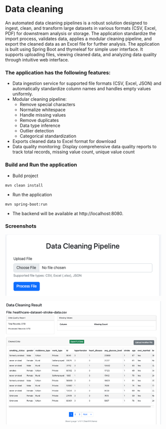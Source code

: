 # Data cleaning 
An automated data cleaning pipelines is a robust solution designed to ingest, clean, and transform large datasets in various formats (CSV, Excel, PDF) for downstream analysis or storage. 
The application standardize the import process, validates data, applies a modular cleaning pipeline, and export the cleaned data as an Excel file for further analysis.
The application is built using Spring Boot and thymeleaf for simple user interface. It supports uploading files, viewing cleaned data, and analyzing data quality through intuitive web interface.

### The application has the following features:
* Data ingestion service for supported file formats (CSV, Excel, JSON) and automatically standardize column names and handles empty values uniformly.
* Modular cleaning pipeline: 
    * Remove special characters
    * Normalize whitespace
    * Handle missing values
    * Remove duplicates
    * Data type inference
    * Outlier detection
    * Categorical standardization
* Exports cleaned data to Excel format for download
* Data quality monitoring: Display comprehensive data quality reports to track total records, missing value count, unique value count

### Build and Run the application

* Build project
```
mvn clean install
```
* Run the application
```
mvn spring-boot:run 
```
* The backend will be available at http://localhost:8080.

### Screenshots
![img_1.png](img_1.png)

![img.png](img.png)

